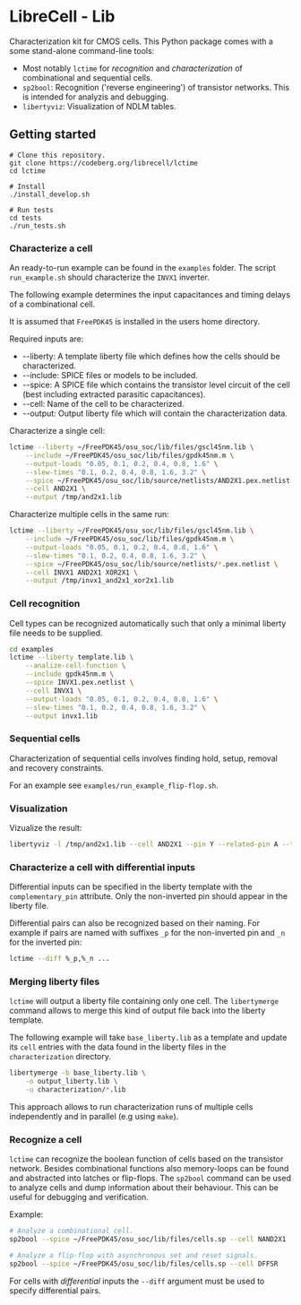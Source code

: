 # LibreCell - Lib
Characterization kit for CMOS cells.
This Python package comes with a some stand-alone command-line tools:

* Most notably `lctime` for *recognition* and *characterization* of combinational and sequential cells.
* `sp2bool`: Recognition ('reverse engineering') of transistor networks. This is intended for analyzis and debugging.
* `libertyviz`: Visualization of NDLM tables.

## Getting started

```
# Clone this repository.
git clone https://codeberg.org/librecell/lctime
cd lctime

# Install
./install_develop.sh

# Run tests
cd tests
./run_tests.sh
```

### Characterize a cell

An ready-to-run example can be found in the `examples` folder.
The script `run_example.sh` should characterize the `INVX1` inverter.

The following example determines the input capacitances and timing delays of a combinational cell.

It is assumed that `FreePDK45` is installed in the users home directory.

Required inputs are:
* --liberty: A template liberty file which defines how the cells should be characterized.
* --include: SPICE files or models to be included.
* --spice: A SPICE file which contains the transistor level circuit of the cell (best including extracted parasitic capacitances).
* --cell: Name of the cell to be characterized.
* --output: Output liberty file which will contain the characterization data.

Characterize a single cell:
```sh
lctime --liberty ~/FreePDK45/osu_soc/lib/files/gscl45nm.lib \
	--include ~/FreePDK45/osu_soc/lib/files/gpdk45nm.m \
    --output-loads "0.05, 0.1, 0.2, 0.4, 0.8, 1.6" \
    --slew-times "0.1, 0.2, 0.4, 0.8, 1.6, 3.2" \
	--spice ~/FreePDK45/osu_soc/lib/source/netlists/AND2X1.pex.netlist \
	--cell AND2X1 \
	--output /tmp/and2x1.lib
```

Characterize multiple cells in the same run:
```sh
lctime --liberty ~/FreePDK45/osu_soc/lib/files/gscl45nm.lib \
	--include ~/FreePDK45/osu_soc/lib/files/gpdk45nm.m \
    --output-loads "0.05, 0.1, 0.2, 0.4, 0.8, 1.6" \
    --slew-times "0.1, 0.2, 0.4, 0.8, 1.6, 3.2" \
	--spice ~/FreePDK45/osu_soc/lib/source/netlists/*.pex.netlist \
	--cell INVX1 AND2X1 XOR2X1 \
	--output /tmp/invx1_and2x1_xor2x1.lib
```

### Cell recognition

Cell types can be recognized automatically such that only a minimal
liberty file needs to be supplied.

```sh
cd examples
lctime --liberty template.lib \
    --analize-cell-function \
    --include gpdk45nm.m \
    --spice INVX1.pex.netlist \
    --cell INVX1 \
    --output-loads "0.05, 0.1, 0.2, 0.4, 0.8, 1.6" \
    --slew-times "0.1, 0.2, 0.4, 0.8, 1.6, 3.2" \
    --output invx1.lib
```

### Sequential cells

Characterization of sequential cells involves finding hold, setup, removal and recovery constraints.

For an example see `examples/run_example_flip-flop.sh`.

### Visualization

Vizualize the result:
```sh
libertyviz -l /tmp/and2x1.lib --cell AND2X1 --pin Y --related-pin A --table cell_rise
```

### Characterize a cell with differential inputs

Differential inputs can be specified in the liberty template with the `complementary_pin` attribute.
Only the non-inverted pin should appear in the liberty file.

Differential pairs can also be recognized based on their naming. For example if pairs are named with suffixes `_p` for
the non-inverted pin and `_n` for the inverted pin:

```sh
lctime --diff %_p,%_n ...
```

### Merging liberty files
`lctime` will output a liberty file containing only one cell. The `libertymerge` command allows to merge this kind of
output file back into the liberty template.

The following example will take `base_liberty.lib` as a template and update its `cell` entries with the data found in
the liberty files in the `characterization` directory.
```sh
libertymerge -b base_liberty.lib \
    -o output_liberty.lib \
    -u characterization/*.lib
```
This approach allows to run characterization runs of multiple cells independently and in parallel (e.g using `make`).

### Recognize a cell
`lctime` can recognize the boolean function of cells based on the transistor network. Besides combinational functions
also memory-loops can be found and abstracted into latches or flip-flops.
The `sp2bool` command can be used to analyze cells and dump information about their behaviour. This can be useful for debugging and verification.

Example:
```sh
# Analyze a combinational cell. 
sp2bool --spice ~/FreePDK45/osu_soc/lib/files/cells.sp --cell NAND2X1

# Analyze a flip-flop with asynchronous set and reset signals.
sp2bool --spice ~/FreePDK45/osu_soc/lib/files/cells.sp --cell DFFSR
```

For cells with *differential* inputs the `--diff` argument must be used to specify differential pairs.
